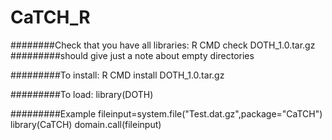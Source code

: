 # CaTCH_R

########Check that you have all libraries:
R CMD check DOTH_1.0.tar.gz
#########should give just a note about empty directories

#########To install:
R CMD install DOTH_1.0.tar.gz 

#########To load:
library(DOTH)

#########Example
fileinput=system.file("Test.dat.gz",package="CaTCH")
library(CaTCH)
domain.call(fileinput)
